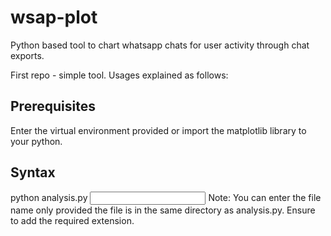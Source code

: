 # wsap-plot
Python based tool to chart whatsapp chats for user activity through chat exports. 

First repo - simple tool. Usages explained as follows:

## Prerequisites
Enter the virtual environment provided or import the matplotlib library to your python.

## Syntax
python analysis.py <input file path here>
Note: You can enter the file name only provided the file is in the same directory as analysis.py. Ensure to add the required extension.
